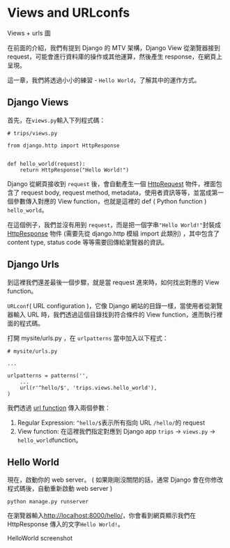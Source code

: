 # Views and URLconfs

Views + urls 圖

在前面的介紹，我們有提到 Django 的 MTV 架構，Django View 從瀏覽器接到 request，可能會進行資料庫的操作或其他運算，然後產生 response，在網頁上呈現。

這一章，我們將透過小小的練習 - `Hello World`，了解其中的運作方式。

## Django Views
首先，在`views.py`輸入下列程式碼：

```
# trips/views.py

from django.http import HttpResponse


def hello_world(request):
    return HttpResponse("Hello World!")

```
Django 從網頁接收到 `request` 後，會自動產生一個 [HttpRequest](https://docs.djangoproject.com/en/dev/ref/request-response/#httprequest-objects) 物件，裡面包含了 request body, request method, metadata，使用者資訊等等，並當成第一個參數傳入對應的 View function，也就是這裡的 def ( Python function ) `hello_world`。

在這個例子，我們並沒有用到 `request`，而是把一個字串`"Hello World!"`封裝成 [HttpResponse](https://docs.djangoproject.com/en/dev/ref/request-response/#django.http.HttpRequest) 物件 (需要先從 django.http 模組 import 此類別) ，其中包含了 content type, status code 等等需要回傳給瀏覽器的資訊。

## Django Urls

到這裡我們還差最後一個步驟，就是當 request 進來時，如何找出對應的 View function。

`URLconf`( URL configuration )，它像 Django 網站的目錄一樣，當使用者從瀏覽器輸入 URL 時，我們透過這個目錄找到符合條件的 View function，進而執行裡面的程式碼。

打開 mysite/urls.py ，在 `urlpatterns` 當中加入以下程式：

```
# mysite/urls.py

...

urlpatterns = patterns('',
    ...
    url(r'^hello/$', 'trips.views.hello_world'),
)
```
我們透過 [url function](https://docs.djangoproject.com/en/1.7/ref/urls/#django.conf.urls.url) 傳入兩個參數：
1. Regular Expression: `^hello/$`表示所有指向 URL `/hello/`的 request
2. View function: 在這裡我們指定對應到 Django app `trips` -> `views.py` -> `hello_world`function。

## Hello World
現在，啟動你的 web server。 ( 如果剛剛沒關閉的話，通常 Django 會在你修改程式碼後，自動重新啟動 web server )
```
python manage.py runserver
```
在瀏覽器輸入[http://localhost:8000/hello/](http://localhost:8000/hello/)，你會看到網頁顯示我們在 HttpResponse 傳入的文字`Hello World!`。

HelloWorld screenshot
